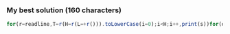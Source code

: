 ### My best solution (160 characters)

```Javascript
for(r=readline,T=r(H=r(L=+r())).toLowerCase(i=0);i<H;i++,print(s))for(o=r(s=''),j=0;j<T.length;j++,s+=o.slice(x,x+L))x=(T[j].charCodeAt(0)-97)*L,(x<0)&&(x=26*L)
```
